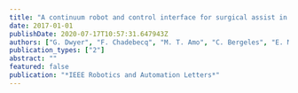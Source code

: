 ```yaml
---
title: "A continuum robot and control interface for surgical assist in fetoscopic interventions"
date: 2017-01-01
publishDate: 2020-07-17T10:57:31.647943Z
authors: ["G. Dwyer", "F. Chadebecq", "M. T. Amo", "C. Bergeles", "E. Maneas", "V. Pawar", "E. Vander Poorten", "J. Deprest", "S. Ourselin", "P. De Coppi", "T. Vercauteren", "D. Stoyanov"]
publication_types: ["2"]
abstract: ""
featured: false
publication: "*IEEE Robotics and Automation Letters*"
---
```


